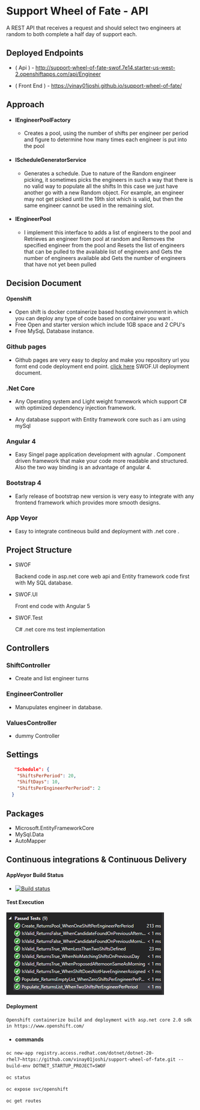 # Support Wheel of Fate - API
A REST API that receives a request and should select two engineers at random to both complete a half day of support each.

##   Deployed Endpoints
-   ( Api ) - http://support-wheel-of-fate-swof.7e14.starter-us-west-2.openshiftapps.com/api/Engineer

- ( Front End ) - https://vinay01joshi.github.io/support-wheel-of-fate/
## Approach
- #### IEngineerPoolFactory
    - Creates a pool, using the number of shifts per engineer per period and figure to determine how many times each engineer is put into the pool

- #### IScheduleGeneratorService
    - Generates a schedule. Due to nature of the Random engineer picking, it sometimes picks the engineers in such a way that there is no valid way to populate all the shifts In this case we just have another go with a new Random object. For example, an engineer may not get picked until the 19th slot which is valid, but then the same engineer cannot be used in the remaining slot.

- #### IEngineerPool
   -  I implement this interface to adds a list of engineers to the pool and Retrieves an engineer from pool at random and Removes the specified engineer from the pool and Resets the list of engineers that can be pulled to the available list of engineers and Gets the number of engineers available abd Gets the number of engineers that have not yet been pulled


## Decision Document
#### Openshift 
- Open shift is docker containerize based hosting environment in which you can deploy any type of code based on container you want .
- Free Open and starter version which include 1GB space and 2 CPU's
- Free MySqL Database instance.

### Github pages
- Github pages are very easy to deploy and make you repository url you fornt end code deployment end point. [click here](https://github.com/vinay01joshi/support-wheel-of-fate/tree/master/SWOF.UI) SWOF.UI deployment document.
  

### .Net Core
- Any Operating system and Light weight framework which support C# with optimized dependency injection framework.

- Any database support with Entity framework core such as i am using mySql

### Angular 4
- Easy Singel page application development with agnular . Component driven framework that make your code more readable and structured. Also the two way binding is an advantage of angular 4.

### Bootstrap 4
- Early release of bootstrap new version is very easy to integrate with any frontend framework which provides more smooth designs.

### App Veyor
- Easy to integrate contineous build and deployment with .net core .

##   Project Structure
- SWOF 
    
    Backend code in asp.net core web api and Entity framework code first with My SQL database.
- SWOF.UI
    
    Front end code with Angular 5
- SWOF.Test

    C# .net core ms test implementation

##   Controllers
### ShiftController
- Create and list engineer turns

### EngineerController
- Manupulates engineer in database.

### ValuesController
- dummy Controller
## Settings
```json
   "Schedule": {
    "ShiftsPerPeriod": 20,
    "ShiftDays": 10,
    "ShiftsPerEngineerPerPeriod": 2
  }
```
## Packages
- Microsoft.EntityFrameworkCore
- MySql.Data
- AutoMapper
## Continuous integrations & Continuous Delivery

#### AppVeyor Build Status

 - [![Build status](https://ci.appveyor.com/api/projects/status/p2nguxv1kg5r596e/branch/master?svg=true)](https://ci.appveyor.com/project/vinay01joshi18498/support-wheel-of-fate/branch/master)

 #### Test Execution
 ![](test-execution.PNG)

#### Deployment
    Openshift containerize build and deployment with asp.net core 2.0 sdk in https://www.openshift.com/

- #### commands
`oc new-app registry.access.redhat.com/dotnet/dotnet-20-rhel7~https://github.com/vinay01joshi/support-wheel-of-fate.git --build-env DOTNET_STARTUP_PROJECT=SWOF`

`oc status`

`oc expose svc/openshift`

`oc get routes`




